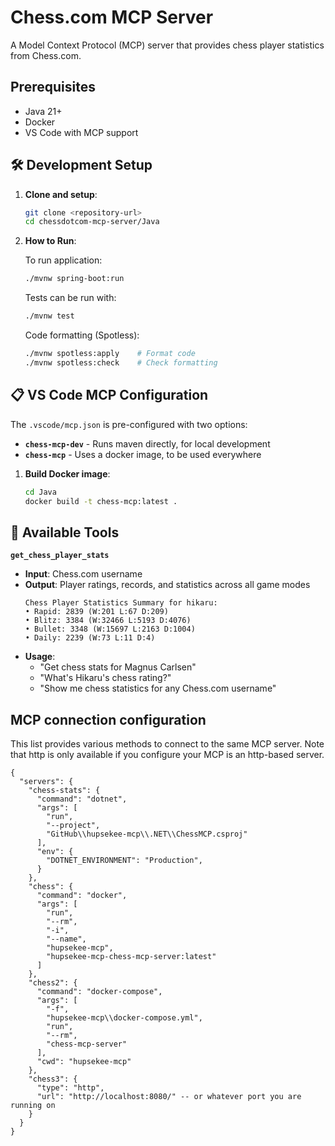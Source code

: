 # Chess.com MCP Server

A Model Context Protocol (MCP) server that provides chess player statistics from Chess.com.

## Prerequisites
- Java 21+
- Docker
- VS Code with MCP support

## 🛠️ Development Setup

1. **Clone and setup**:
   ```bash
   git clone <repository-url>
   cd chessdotcom-mcp-server/Java
   ```

2. **How to Run**:
   
   To run application:
   ```bash
   ./mvnw spring-boot:run
   ```

    Tests can be run with:
    ```bash
    ./mvnw test
    ```

    Code formatting (Spotless):
    ```bash
    ./mvnw spotless:apply    # Format code
    ./mvnw spotless:check    # Check formatting
    ```

## 📋 VS Code MCP Configuration

The `.vscode/mcp.json` is pre-configured with two options:

- **`chess-mcp-dev`** - Runs maven directly, for local development
- **`chess-mcp`** - Uses a docker image, to be used everywhere

1. **Build Docker image**:
   ```bash
   cd Java
   docker build -t chess-mcp:latest .
   ```

## 🔧 Available Tools

**`get_chess_player_stats`**
- **Input**: Chess.com username
- **Output**: Player ratings, records, and statistics across all game modes
    ```
    Chess Player Statistics Summary for hikaru:
    • Rapid: 2839 (W:201 L:67 D:209)
    • Blitz: 3384 (W:32466 L:5193 D:4076)  
    • Bullet: 3348 (W:15697 L:2163 D:1004)
    • Daily: 2239 (W:73 L:11 D:4)
    ```
- **Usage**:
  - "Get chess stats for Magnus Carlsen"
  - "What's Hikaru's chess rating?"
  - "Show me chess statistics for any Chess.com username"

## MCP connection configuration
This list provides various methods to connect to the same MCP server. Note that http is only available if you configure your MCP is an http-based server.

```
{
  "servers": {
    "chess-stats": {
      "command": "dotnet",
      "args": [
        "run",
        "--project",
        "GitHub\\hupsekee-mcp\\.NET\\ChessMCP.csproj"
      ],
      "env": {
        "DOTNET_ENVIRONMENT": "Production",
      }
    },
    "chess": {
      "command": "docker",
      "args": [
        "run",
        "--rm",
        "-i",
        "--name",
        "hupsekee-mcp",
        "hupsekee-mcp-chess-mcp-server:latest"
      ]
    },
    "chess2": {
      "command": "docker-compose",
      "args": [
        "-f",
        "hupsekee-mcp\\docker-compose.yml",
        "run",
        "--rm",
        "chess-mcp-server"
      ],
      "cwd": "hupsekee-mcp"
    },
    "chess3": {
      "type": "http",
      "url": "http://localhost:8080/" -- or whatever port you are running on
    }
  }
}

```
